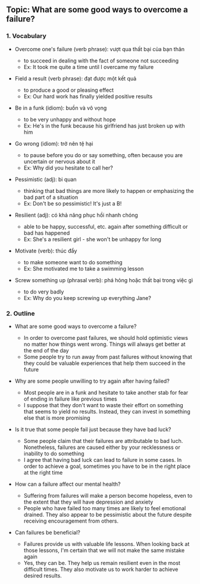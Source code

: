 ## Topic: What are some good ways to overcome a failure?

### 1. Vocabulary
- Overcome one's failure (verb phrase): vượt qua thất bại của bạn thân
  + to succeed in dealing with the fact of someone not succeeding
  + Ex: It took me quite a time until I overcame my failure

- Field a result (verb phrase): đạt được một kết quả
  + to produce a good or pleasing effect
  + Ex:  Our hard work has finally yielded positive results

- Be in a funk (idiom): buồn và vô vọng
  + to be very unhappy and without hope
  + Ex: He's in the funk because his girlfriend has just broken up with him

- Go wrong (idiom): trở nên tệ hại
  + to pause before you do or say something, often because you are uncertain or nervous about it
  + Ex: Why did you hesitate to call her?

- Pessimistic (adj): bi quan
  + thinking that bad things are more likely to happen or emphasizing the bad part of a situation
  + Ex: Don't be so pessimistic! It's just a B!

- Resilient (adj): có khả năng phục hồi nhanh chóng
  + able to be happy, successful, etc. again after something difficult or bad has happened
  + Ex: She's a resilient girl - she won't be unhappy for long

- Motivate (verb): thúc đẩy
  + to make someone want to do something
  + Ex: She motivated me to take a swimming lesson

- Screw something up (phrasal verb): phá hỏng hoặc thất bại trong việc gì
  + to do very badly
  + Ex: Why do you keep screwing up everything Jane?

### 2. Outline
- What are some good ways to overcome a failure?
  + In order to overcome past failures, we should hold optimistic views no matter how things went wrong. Things will always get better at the end of the day
  + Some people try to run away from past failures without knowing that they could be valuable experiences that help them succeed in the future

- Why are some people unwilling to try again after having failed?
  + Most people are in a funk and hesitate to take another stab for fear of ending in failure like previous times
  + I suppose that they don't want to waste their effort on something that seems to yield no results. Instead, they can invest in something else that is more promising

- Is it true that some people fail just because they have bad luck?
  + Some people claim that their failures are attributable to bad luch. Nonetheless, failures are caused either by your recklessness or inability to do something
  + I agree that having bad luck can lead to failure in some cases. In order to achieve a goal, sometimes you have to be in the right place at the right time

- How can a failure affect our mental health?
  + Suffering from failures will make a person become hopeless, even to the extent that they will have depression and anxiety
  + People who have failed too many times are likely to feel emotional drained. They also appear to be pessimistic about the future despite receiving encouragement from others.

- Can failures be beneficial?
  + Failures provide us with valuable life lessons. When looking back at those lessons, I'm certain that we will not make the same mistake again
  + Yes, they can be. They help us remain resilient even in the most difficult times. They also motivate us to work harder to achieve desired results.